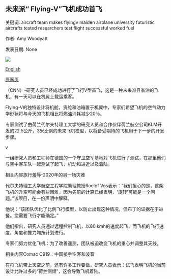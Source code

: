 ## 未来派“ Flying-V”飞机成功首飞

关键词: aircraft team makes flyingv maiden airplane university futuristic aircrafts tested researchers test flight successful worked fuel

作者: Amy Woodyatt

发表日期: None

![](https://cdn.cnn.com/cnnnext/dam/assets/190603100140-klm-tu-delft-flying-v-super-tease.jpg)

[English](Futuristic%20%27Flying-V%27%20airplane%20makes%20successful%20maiden%20flight.md)

[原网页](https://edition.cnn.com/travel/article/flying-v-maiden-flight-intl-scli-grm/index.html)

（CNN）-研究人员已经成功进行了飞行V型首飞，这是一种未来派且省油的飞机，有一天可以在机翼上载运乘客。

Flying-V的独特设计将机舱，货舱和油箱置于机翼中，专家们希望飞机的空气动力学形状将与今天的飞机相比将燃油消耗减少20％。

专家测试了由荷兰代尔夫特理工大学的研究人员和合作伙伴荷兰航空公司KLM开发的22.5公斤，3米比例的未来飞机模型，以将备受期待的飞机用于下一步的开发步骤。

v

一组研究人员和工程师在德国的一个守卫空军基地对飞机进行了测试，在那里他们与空中客车队一起测试了起飞，机动和进近以及着陆。

相关内容旅行羞辱-2020年的另一场灾难

代尔夫特理工大学航空工程学院助理教授Roelof Vos表示：“我们担心的是，这架飞机的升空可能会有些困难，因为先前的计算已经表明，'旋转'可能是一个问题。”该项目，在一份声明中解释。

他说：“该团队优化了比例飞行模型，以防止出现这种情况，但布丁的证据在于进餐。您需要飞行才能确定。”

他们指出，研究人员通过远程控制飞机，以80 kmh的速度起飞，而飞机的飞行速度，角度和推力均按计划进行。

专家们努力优化飞机：为了改善遥测，团队被迫改变飞机的重心并调整其天线。

相关内容Comac C919：中国接手空客和波音

在将飞机带上天空之前，还有许多工作要做，研究人员表示：试飞表明飞机的当前设计允许过多的“荷兰侧倾”，这会导致飞机着陆。